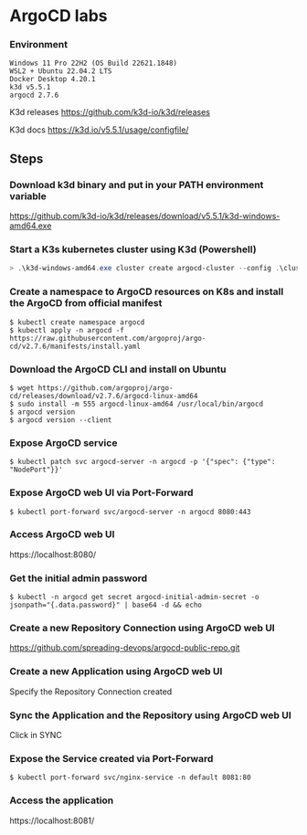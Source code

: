 # ArgoCD labs

### Environment
```
Windows 11 Pro 22H2 (OS Build 22621.1848)
WSL2 + Ubuntu 22.04.2 LTS
Docker Desktop 4.20.1
k3d v5.5.1
argocd 2.7.6
```

K3d releases
https://github.com/k3d-io/k3d/releases

K3d docs
https://k3d.io/v5.5.1/usage/configfile/

## Steps

### Download k3d binary and put in your PATH environment variable
https://github.com/k3d-io/k3d/releases/download/v5.5.1/k3d-windows-amd64.exe

### Start a K3s kubernetes cluster using K3d (Powershell)
```powershell
> .\k3d-windows-amd64.exe cluster create argocd-cluster --config .\cluster-config.yaml
```

### Create a namespace to ArgoCD resources on K8s and install the ArgoCD from official manifest
```shell
$ kubectl create namespace argocd
$ kubectl apply -n argocd -f https://raw.githubusercontent.com/argoproj/argo-cd/v2.7.6/manifests/install.yaml
```

### Download the ArgoCD CLI and install on Ubuntu
```shell
$ wget https://github.com/argoproj/argo-cd/releases/download/v2.7.6/argocd-linux-amd64
$ sudo install -m 555 argocd-linux-amd64 /usr/local/bin/argocd
$ argocd version
$ argocd version --client
```

### Expose ArgoCD service
```shell
$ kubectl patch svc argocd-server -n argocd -p '{"spec": {"type": "NodePort"}}'
```

### Expose ArgoCD web UI via Port-Forward
```shell
$ kubectl port-forward svc/argocd-server -n argocd 8080:443
```

### Access ArgoCD web UI
https://localhost:8080/

### Get the initial admin password
```shell
$ kubectl -n argocd get secret argocd-initial-admin-secret -o jsonpath="{.data.password}" | base64 -d && echo
```

### Create a new Repository Connection using ArgoCD web UI

https://github.com/spreading-devops/argocd-public-repo.git

### Create a new Application using ArgoCD web UI

Specify the Repository Connection created

### Sync the Application and the Repository using ArgoCD web UI

Click in SYNC

### Expose the Service created via Port-Forward
```shell
$ kubectl port-forward svc/nginx-service -n default 8081:80
```

### Access the application
https://localhost:8081/

